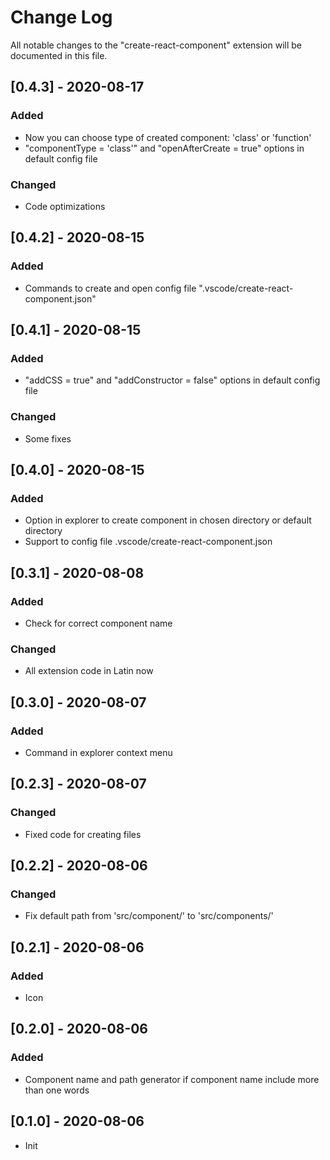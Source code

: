 # Change Log

All notable changes to the "create-react-component" extension will be documented in this file.

## [0.4.3] - 2020-08-17
### Added
- Now you can choose type of created component: 'class' or 'function'
- "componentType = 'class'" and "openAfterCreate = true" options in default config file

### Changed
- Code optimizations

## [0.4.2] - 2020-08-15
### Added
- Commands to create and open config file ".vscode/create-react-component.json"

## [0.4.1] - 2020-08-15
### Added
- "addCSS = true" and "addConstructor = false" options in default config file

### Changed
- Some fixes

## [0.4.0] - 2020-08-15
### Added
- Option in explorer to create component in chosen directory or default directory
- Support to config file .vscode/create-react-component.json

## [0.3.1] - 2020-08-08
### Added
- Check for correct component name

### Changed
- All extension code in Latin now

## [0.3.0] - 2020-08-07
### Added
- Command in explorer context menu

## [0.2.3] - 2020-08-07
### Changed
- Fixed code for creating files

## [0.2.2] - 2020-08-06
### Changed
- Fix default path from 'src/component/' to 'src/components/'

## [0.2.1] - 2020-08-06
### Added
- Icon

## [0.2.0] - 2020-08-06
### Added
- Component name and path generator if component name include more than one words

## [0.1.0] - 2020-08-06
- Init